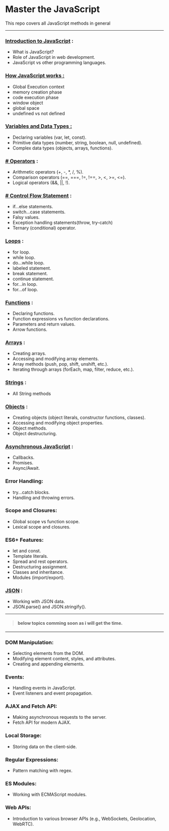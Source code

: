 # Master the JavaScript
This repo covers all JavaScript methods in general

---

### [Introduction to JavaScript](https://github.com/TheAbhiPatel/master_the_javascript/blob/main/introduction-to-javascript.md) :

- What is JavaScript?
- Role of JavaScript in web development.
- JavaScript vs other programming languages.

### [How JavaScript works :](https://github.com/TheAbhiPatel/master_the_javascript/blob/main/how-js-executes.md)
- Global Execution context
- memory creation phase
- code execution phase
- window object
- global space
- undefined vs not defined

### [Variables and Data Types :](https://github.com/TheAbhiPatel/master_the_javascript/blob/main/variables-and-data-types.md)

- Declaring variables (var, let, const).
- Primitive data types (number, string, boolean, null, undefined).
- Complex data types (objects, arrays, functions).

### [# Operators](https://github.com/TheAbhiPatel/master_the_javascript/blob/main/operators.md) :

- Arithmetic operators (+, -, *, /, %).
- Comparison operators (==, ===, !=, !==, >, <, >=, <=).
- Logical operators (&&, ||, !).

### [# Control Flow Statement](https://github.com/TheAbhiPatel/master_the_javascript/blob/main/control-statement.md) :

- if...else statements.
- switch...case statements.
- Falsy values.
- Exception handling statements(throw, try-catch)
- Ternary (conditional) operator.

### [Loops](https://github.com/TheAbhiPatel/master_the_javascript/blob/main/loops-and-iteration.md) :

- for loop.
- while loop.
- do...while loop.
- labeled statement.
- break statement.
- continue statement.
- for...in loop.
- for...of loop.

### [Functions](https://github.com/TheAbhiPatel/master_the_javascript/blob/main/function.md) :

- Declaring functions.
- Function expressions vs function declarations.
- Parameters and return values.
- Arrow functions.

### [Arrays](https://github.com/TheAbhiPatel/master_the_javascript/blob/main/array.md) :

- Creating arrays.
- Accessing and modifying array elements.
- Array methods (push, pop, shift, unshift, etc.).
- Iterating through arrays (forEach, map, filter, reduce, etc.).


### [Strings](https://github.com/TheAbhiPatel/master_the_javascript/blob/main/string.md) :
- All String methods

### [Objects](https://github.com/TheAbhiPatel/master_the_javascript/blob/main/object.md) :

- Creating objects (object literals, constructor functions, classes).
- Accessing and modifying object properties.
- Object methods.
- Object destructuring.


### [Asynchronous JavaScript](https://github.com/TheAbhiPatel/master_the_javascript/blob/main/asynchronous-javaScript.md) :

- Callbacks.
- Promises.
- Async/Await.

### Error Handling:

- try...catch blocks.
- Handling and throwing errors.

### Scope and Closures:

- Global scope vs function scope.
- Lexical scope and closures.

### ES6+ Features:

- let and const.
- Template literals.
- Spread and rest operators.
- Destructuring assignment.
- Classes and inheritance.
- Modules (import/export).

### [JSON](https://github.com/TheAbhiPatel/master_the_javascript/blob/main/json.md) :

- Working with JSON data.
- JSON.parse() and JSON.stringify().

---
>#### below topics comming soon as i will get the time.
---

### DOM Manipulation:

- Selecting elements from the DOM.
- Modifying element content, styles, and attributes.
- Creating and appending elements.

### Events:

- Handling events in JavaScript.
- Event listeners and event propagation.


### AJAX and Fetch API:

- Making asynchronous requests to the server.
- Fetch API for modern AJAX.

### Local Storage:

- Storing data on the client-side.

### Regular Expressions:

- Pattern matching with regex.

### ES Modules:

- Working with ECMAScript modules.

### Web APIs:

- Introduction to various browser APIs (e.g., WebSockets, Geolocation, WebRTC).


 
